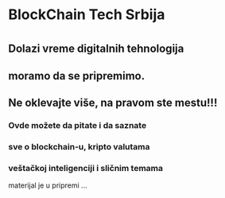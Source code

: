 # BlockChain Tech Srbija
#
## Dolazi vreme digitalnih tehnologija
## moramo da se pripremimo.
## Ne oklevajte više, na pravom ste mestu!!!
### Ovde možete da pitate i da saznate
### sve o blockchain-u, kripto valutama
### veštačkoj inteligenciji i sličnim temama
materijal je u pripremi ...
